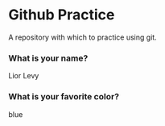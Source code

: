 # Github Practice

A repository with which to practice using git.

### What is your name?

Lior Levy


### What is your favorite color?

blue
